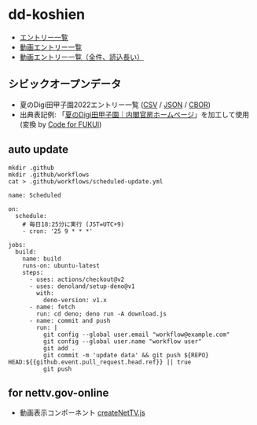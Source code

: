 # dd-koshien

- [エントリー一覧](https://code4fukui.github.io/dd-koshien/)
- [動画エントリー一覧](https://code4fukui.github.io/dd-koshien/movie.html)
- [動画エントリー一覧（全件、読込長い）](https://code4fukui.github.io/dd-koshien/movie-all.html)

## シビックオープンデータ

- 夏のDigi田甲子園2022エントリー一覧 ([CSV](https://code4fukui.github.io/dd-koshien/data/dd-koshien-2022s.csv) / [JSON](https://code4fukui.github.io/dd-koshien/data/dd-koshien-2022s.json) / [CBOR](https://code4fukui.github.io/dd-koshien/data/dd-koshien-2022s.cbor))
- 出典表記例: 「[夏のDigi田甲子園｜内閣官房ホームページ](https://www.cas.go.jp/jp/seisaku/digital_denen/koushien.html)」を加工して使用 (変換 by [Code for FUKUI](https://code4fukui.github.io/))

## auto update

```
mkdir .github
mkdir .github/workflows
cat > .github/workflows/scheduled-update.yml
```

```
name: Scheduled 

on:
  schedule:
    # 毎日18:25分に実行 (JST=UTC+9)
    - cron: '25 9 * * *'

jobs:
  build:
    name: build
    runs-on: ubuntu-latest
    steps:
      - uses: actions/checkout@v2
      - uses: denoland/setup-deno@v1
        with:
          deno-version: v1.x
      - name: fetch
        run: cd deno; deno run -A download.js
      - name: commit and push
        run: |
          git config --global user.email "workflow@example.com"
          git config --global user.name "workflow user"
          git add .
          git commit -m 'update data' && git push ${REPO} HEAD:${{github.event.pull_request.head.ref}} || true
          git push
```

## for nettv.gov-online

- 動画表示コンポーネント [createNetTV.js](createNetTV.js)

